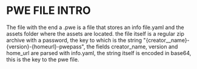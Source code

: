 # PWE FILE INTRO

The file with the end a .pwe is a file that stores an info file.yaml and the assets folder where the assets are located. the file itself is a regular zip archive with a password, the key to which is the string "{creator__name}-{version}-{homeurl}-pwepass", the fields creator_name, version and home_url are parsed with info.yaml, the string itself is encoded in base64, this is the key to the pwe file.
